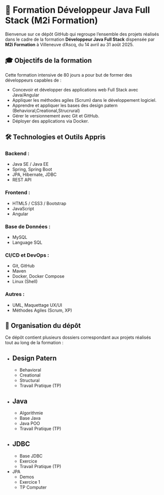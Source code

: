 # 🚀 Formation Développeur Java Full Stack (M2i Formation)

Bienvenue sur ce dépôt GitHub qui regroupe l’ensemble des projets réalisés dans le cadre de la formation **Développeur Java Full Stack** dispensée par **M2i Formation** à Villeneuve d’Ascq, du 14 avril au 31 août 2025.

## 🎓 Objectifs de la formation

Cette formation intensive de 80 jours a pour but de former des développeurs capables de :

- Concevoir et développer des applications web Full Stack avec Java/Angular
- Appliquer les méthodes agiles (Scrum) dans le développement logiciel.
- Apprendre et appliquer les bases des design patern (Behavioral,Creational,Strucrural)
- Gérer le versionnement avec Git et GitHub.
- Déployer des applications via Docker.

## 🛠️ Technologies et Outils Appris

### Backend :
- Java SE / Java EE
- Spring, Spring Boot
- JPA, Hibernate, JDBC
- REST API

### Frontend :
- HTML5 / CSS3 / Bootstrap
- JavaScript
- Angular

### Base de Données :
- MySQL
- Language SQL
### CI/CD et DevOps :
- Git, GitHub
- Maven
- Docker, Docker Compose
- Linux (Shell)

### Autres :
- UML, Maquettage UX/UI
- Méthodes Agiles (Scrum, XP)

## 📁 Organisation du dépôt

Ce dépôt contient plusieurs dossiers correspondant aux projets réalisés tout au long de la formation :

- Design Patern
    -
    - Behavioral
    - Creational
    - Structural
    - Travail Pratique (TP)
- Java
    -
    - Algorithmie
    - Base Java
    - Java POO
    - Travail Pratique (TP)
- JDBC 
    -
    - Base JDBC
    - Exercice
    - Travail Pratique (TP)
- JPA
    - Demos
    - Exercice 1
    - TP Computer

